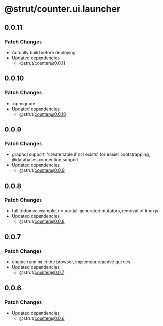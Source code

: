 # @strut/counter.ui.launcher

## 0.0.11

### Patch Changes

- Actually build before deploying
- Updated dependencies
  - @strut/counter@0.0.11

## 0.0.10

### Patch Changes

- .npmignore
- Updated dependencies
  - @strut/counter@0.0.10

## 0.0.9

### Patch Changes

- graphql support, 'create table if not exists' for easier bootstrapping, @databases connection support
- Updated dependencies
  - @strut/counter@0.0.9

## 0.0.8

### Patch Changes

- full todomvc example, no partiall generated mutators, removal of knexjs
- Updated dependencies
  - @strut/counter@0.0.8

## 0.0.7

### Patch Changes

- enable running in the browser, implement reactive queries
- Updated dependencies
  - @strut/counter@0.0.7

## 0.0.6

### Patch Changes

- Updated dependencies
  - @strut/counter@0.0.6
